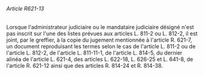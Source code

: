 ###### Article R621-13

Lorsque l'administrateur judiciaire ou le mandataire judiciaire désigné n'est pas inscrit sur l'une des listes prévues aux articles L. 811-2 ou L. 812-2, il est joint, par le greffier, à la copie du jugement mentionnée à l'article R. 621-7, un document reproduisant les termes selon le cas de l'article L. 811-2 ou de l'article L. 812-2, de l'article L. 811-11-1, de l'article L. 814-5, du dernier alinéa de l'article L. 621-4, des articles L. 622-18, L. 626-25 et L. 641-8, de l'article R. 621-12 ainsi que des articles R. 814-24 et R. 814-38.

